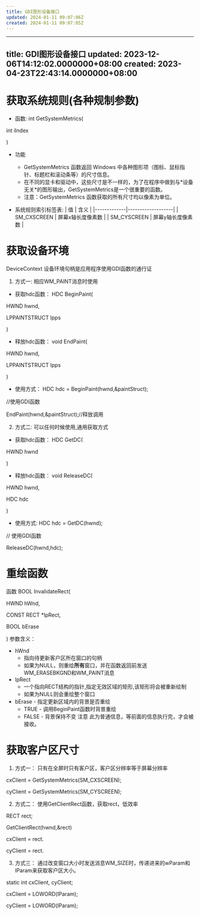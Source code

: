 ```yaml
---
title: GDI图形设备接口
updated: 2024-01-11 09:07:06Z
created: 2024-01-11 09:07:05Z
---
```


---
title: GDI图形设备接口
updated: 2023-12-06T14:12:02.0000000+08:00
created: 2023-04-23T22:43:14.0000000+08:00
---

# 获取系统规则(各种规制参数)
- 函数:
int GetSystemMetrics(

int iIndex

)
- 功能
  - GetSystemMetrics 函数返回 Windows 中各种图形项（图标、鼠标指针、标题栏和滚动条等）的尺寸信息。
  - 在不同的显卡和驱动中，这些尺寸是不一样的，为了在程序中做到与\*设备无关\*的图形输出，GetSystemMetrics是一个很重要的函数。
  - 注意：GetSystemMetrics 函数获取的所有尺寸均以像素为单位。

- 系统规则索引标签表:
| 值          | 含义              |
|-------------|-------------------|
| SM_CXSCREEN | 屏幕x轴长度像素数 |
| SM_CYSCREEN | 屏幕y轴长度像素数 |
# 获取设备环境
DeviceContext 设备环境句柄是应用程序使用GDI函数的通行证
1.  方式一:
相应WM_PAINT消息时使用
- 获取hdc函数：
HDC BeginPaint(

HWND hwnd,

LPPAINTSTRUCT lpps

)

- 释放hdc函数：
void EndPaint(

HWND hwnd,

LPPAINTSTRUCT lpps

)

- 使用方式：
HDC hdc = BeginPaint(hwnd,&paintStruct);

//使用GDI函数

EndPaint(hwnd,&paintStruct);//释放调用

2.  方式二:
可以任何时候使用,通用获取方式
- 获取hdc函数：
HDC GetDC(

HWND hwnd

)
- 释放hdc函数：
void ReleaseDC(

HWND hwnd,

HDC hdc

)
- 使用方式:
HDC hdc = GetDC(hwnd);

// 使用GDI函数

ReleaseDC(hwnd,hdc);

# 重绘函数
函数
BOOL InvalidateRect(

HWND hWnd,

CONST RECT \*lpRect,

BOOL bErase

)
参数含义：
- hWnd
  - 指向待更新客户区所在窗口的句柄
  - 如果为NULL，则重绘**所有**窗口，并在函数返回前发送WM_ERASEBKGND和WM_PAINT消息
- lpRect
  - 一个指向RECT结构的指针,指定无效区域的矩形,该矩形将会被重新绘制
  - 如果为NULL则会重绘整个窗口
- bErase - 指定更新区域内的背景是否重绘
  - TRUE - 调用BeginPaint函数时背景重绘
  - FALSE - 背景保持不变
注意
此为普通信息，等前面的信息执行完，才会被接收。
# 获取客户区尺寸
1.  方式一：
只有在全屏时只有客户区，客户区分辨率等于屏幕分辨率

cxClient = GetSystemMetrics(SM_CXSCREEN);

cyClient = GetSystemMetrics(SM_CYSCREEN);

2.  方式二：
使用GetClientRect函数，获取rect，低效率

RECT rect;

GetClientRect(hwnd,&rect)

cxClient = rect.

cyClient = rect.

3.  方式三：
通过改变窗口大小时发送消息WM_SIZE时，传递进来的wParam和lParam来获取客户区大小。

static int cxClient, cyClient;

cxClient = LOWORD(lParam);

cyClient = LOWORD(lParam);

